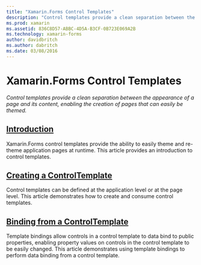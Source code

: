 ```yaml
---
title: "Xamarin.Forms Control Templates"
description: "Control templates provide a clean separation between the appearance of a page and its content, enabling the creation of pages that can easily be themed."
ms.prod: xamarin
ms.assetid: 836C8D57-ABBC-4D5A-B3CF-0B723E069A2B
ms.technology: xamarin-forms
author: davidbritch
ms.author: dabritch
ms.date: 03/08/2016
---
```


# Xamarin.Forms Control Templates

_Control templates provide a clean separation between the appearance of a page and its content, enabling the creation of pages that can easily be themed._

## [Introduction](introduction.md)

Xamarin.Forms control templates provide the ability to easily theme and re-theme application pages at runtime. This article provides an introduction to control templates.

## [Creating a ControlTemplate](creating.md)

Control templates can be defined at the application level or at the page level. This article demonstrates how to create and consume control templates.

## [Binding from a ControlTemplate](template-binding.md)

Template bindings allow controls in a control template to data bind to public properties, enabling property values on controls in the control template to be easily changed. This article demonstrates using template bindings to perform data binding from a control template.
